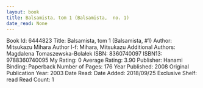 ```yaml
---
layout: book
title: Balsamista, tom 1 (Balsamista,  no. 1)
date_read: None
---
```


Book Id: 6444823
Title: Balsamista, tom 1 (Balsamista, #1)
Author: Mitsukazu Mihara
Author l-f: Mihara, Mitsukazu
Additional Authors: Magdalena Tomaszewska-Bolałek
ISBN: 8360740097
ISBN13: 9788360740095
My Rating: 0
Average Rating: 3.90
Publisher: Hanami
Binding: Paperback
Number of Pages: 176
Year Published: 2008
Original Publication Year: 2003
Date Read: 
Date Added: 2018/09/25
Exclusive Shelf: read
Read Count: 1


